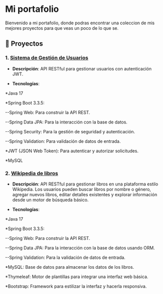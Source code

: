# Mi portafolio
Bienvenido a mi portafolio, donde podras encontrar una coleccion de mis mejores proyectos para que veas un poco de lo que se.

## 🚀 Proyectos
### 1. [Sistema de Gestión de Usuarios](https://github.com/emaordu/Sistema-de-gestion-de-usuarios-back)
- **Descripción**: API RESTful para gestionar usuarios con autenticación JWT.

- **Tecnologías**:
  
*Java 17

*Spring Boot 3.3.5:

   --Spring Web: Para construir la API REST.
   
   --Spring Data JPA: Para la interacción con la base de datos.
   
   --Spring Security: Para la gestión de seguridad y autenticación.
  
   --Spring Validation: Para validación de datos de entrada.
  
*JWT (JSON Web Token): Para autenticar y autorizar solicitudes.

*MySQL

### 2. [Wikipedia de libros](https://github.com/emaordu/wiki-libros)
- **Descripción**: API RESTful para gestionar libros en una plataforma estilo Wikipedia. Los usuarios pueden buscar libros por nombre o género, agregar nuevos libros, editar detalles existentes y explorar información desde un motor de búsqueda básico.

- **Tecnologías**:
  
*Java 17

*Spring Boot 3.3.5:

   --Spring Web: Para construir la API REST.
  
   --Spring Data JPA: Para la interacción con la base de datos usando ORM.
  
   --Spring Validation: Para la validación de datos de entrada.
  
*MySQL: Base de datos para almacenar los datos de los libros.

*Thymeleaf: Motor de plantillas para integrar una interfaz web básica.

*Bootstrap: Framework para estilizar la interfaz y hacerla responsiva.



